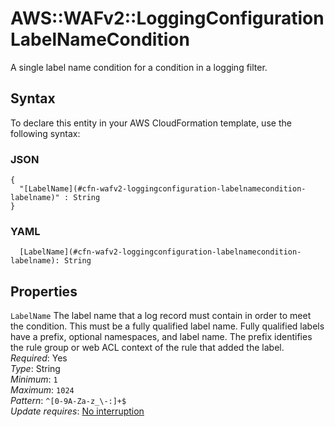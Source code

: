# AWS::WAFv2::LoggingConfiguration LabelNameCondition<a name="aws-properties-wafv2-loggingconfiguration-labelnamecondition"></a>

A single label name condition for a condition in a logging filter\.

## Syntax<a name="aws-properties-wafv2-loggingconfiguration-labelnamecondition-syntax"></a>

To declare this entity in your AWS CloudFormation template, use the following syntax:

### JSON<a name="aws-properties-wafv2-loggingconfiguration-labelnamecondition-syntax.json"></a>

```
{
  "[LabelName](#cfn-wafv2-loggingconfiguration-labelnamecondition-labelname)" : String
}
```

### YAML<a name="aws-properties-wafv2-loggingconfiguration-labelnamecondition-syntax.yaml"></a>

```
  [LabelName](#cfn-wafv2-loggingconfiguration-labelnamecondition-labelname): String
```

## Properties<a name="aws-properties-wafv2-loggingconfiguration-labelnamecondition-properties"></a>

`LabelName` <a name="cfn-wafv2-loggingconfiguration-labelnamecondition-labelname"></a>
The label name that a log record must contain in order to meet the condition\. This must be a fully qualified label name\. Fully qualified labels have a prefix, optional namespaces, and label name\. The prefix identifies the rule group or web ACL context of the rule that added the label\.  
_Required_: Yes  
_Type_: String  
_Minimum_: `1`  
_Maximum_: `1024`  
_Pattern_: `^[0-9A-Za-z_\-:]+$`  
_Update requires_: [No interruption](https://docs.aws.amazon.com/AWSCloudFormation/latest/UserGuide/using-cfn-updating-stacks-update-behaviors.html#update-no-interrupt)
